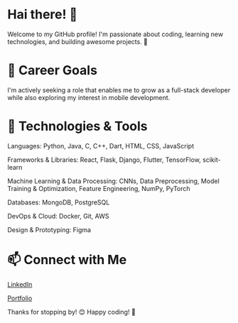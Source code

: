 # Hai there! 👋

Welcome to my GitHub profile! I'm passionate about coding, learning new technologies, and building awesome projects. 🚀 

# 🚀 Career Goals

I'm actively seeking a role that enables me to grow as a full-stack developer while also exploring my interest in mobile development.

# 🔧 Technologies & Tools

Languages: Python, Java, C, C++, Dart, HTML, CSS, JavaScript

Frameworks & Libraries: React, Flask, Django, Flutter, TensorFlow, scikit-learn

Machine Learning & Data Processing: CNNs, Data Preprocessing, Model Training & Optimization, Feature Engineering, NumPy, PyTorch

Databases: MongoDB, PostgreSQL

DevOps & Cloud: Docker, Git, AWS

Design & Prototyping: Figma


# 📫 Connect with Me

[LinkedIn](https://www.linkedin.com/in/erik-hai/)

[Portfolio](https://erikhai.github.io/ErikHai-Website/)




Thanks for stopping by! 😊 Happy coding! 🚀
